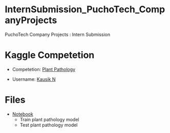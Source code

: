 # InternSubmission_PuchoTech_CompanyProjects
 PuchoTech Company Projects : Intern Submission

# Kaggle Competetion
 - Competetion: [Plant Pathology](https://www.kaggle.com/c/plant-pathology-2020-fgvc7)

 - Username: [Kausik N](https://www.kaggle.com/kausikn)

# Files
 - [Notebook](https://www.kaggle.com/code/kausikn/plantpathology-efficientnet)
    - Train plant pathology model
    - Test plant pathology model
